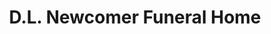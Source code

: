 ---
title: "D.L. Newcomer Funeral Home"
url: /brodhead/d-l-newcomer-funeral-home/
shop: Bestattungen
---